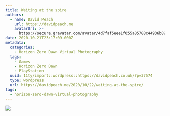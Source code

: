 ```yaml
---
title: Waiting at the spire
authors:
  - name: David Peach
    url: https://davidpeach.me
    avatarUrl: >-
      https://secure.gravatar.com/avatar/4d7faf5eee1f055a85788c44936b8995eaab6dfb004e7854ec747ccb272e91ee?s=96&d=mm&r=g
date: 2020-10-21T23:17:09.000Z
metadata:
  categories:
    - Horizon Zero Dawn Virtual Photography
  tags:
    - Games
    - Horizon Zero Dawn
    - PlayStation
  uuid: 11ty/import::wordpress::https://davidpeach.co.uk/?p=37574
  type: wordpress
  url: https://davidpeach.me/2020/10/22/waiting-at-the-spire/
tags:
  - horizon-zero-dawn-virtual-photography
---
```

[![](/assets/Waiting-at-the-spire-1152x2048-pN3zxGm0onPv.jpg)](/assets/Waiting-at-the-spire-1152x2048-pN3zxGm0onPv.jpg)